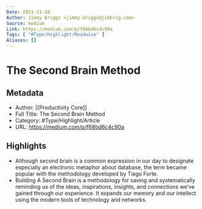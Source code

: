 ```yaml
---
Date: 2021-11-28
Author: Jimmy Briggs <jimmy.briggs@jimbrig.com>
Source: medium
Link: https://medium.com/p/f68bd6c4c90a
Tags: [ "#Type/Highlight/Readwise" ]
Aliases: []
---
```

# The Second Brain Method

## Metadata
- Author: [[Productivity Core]]
- Full Title: The Second Brain Method
- Category: #Type/Highlight/Article
- URL: https://medium.com/p/f68bd6c4c90a

## Highlights
- Although second brain is a common expression in our day to designate especially an electronic metaphor about database, the term became popular with the methodology developed by Tiago Forte.
- Building A Second Brain is a methodology for saving and systematically reminding us of the ideas, inspirations, insights, and connections we’ve gained through our experience. It expands our memory and our intellect using the modern tools of technology and networks.
